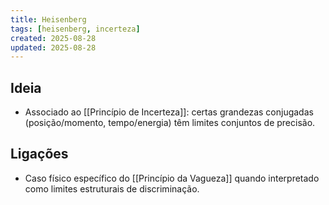 ```yaml
---
title: Heisenberg
tags: [heisenberg, incerteza]
created: 2025-08-28
updated: 2025-08-28
---
```


## Ideia
- Associado ao [[Princípio de Incerteza]]: certas grandezas conjugadas (posição/momento, tempo/energia) têm limites conjuntos de precisão.

## Ligações
- Caso físico específico do [[Princípio da Vagueza]] quando interpretado como limites estruturais de discriminação.
